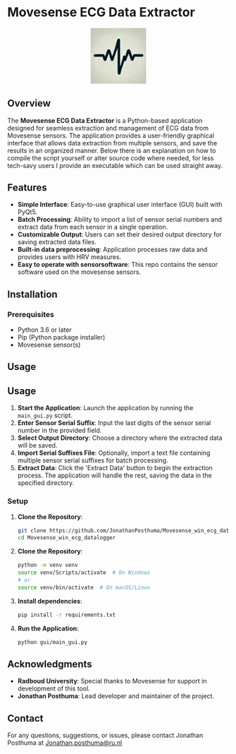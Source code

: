 # Movesense ECG Data Extractor

<p align="center">
  <img src="./assets/ICON_program.png" alt="Movesense ECG Data Extractor" width="25%">
</p>


## Overview

The **Movesense ECG Data Extractor** is a Python-based application designed for seamless extraction and management of ECG data from Movesense sensors. The application provides a user-friendly graphical interface that allows data extraction from multiple sensors, and save the results in an organized manner. Below there is an explanation on how to compile the script yourself or alter source code where needed, for less tech-savy users I provide an executable which can be used straight away.


## Features

- **Simple Interface**: Easy-to-use graphical user interface (GUI) built with PyQt5.
- **Batch Processing**: Ability to import a list of sensor serial numbers and extract data from each sensor in a single operation.
- **Customizable Output**: Users can set their desired output directory for saving extracted data files.
- **Built-in data preprocessing**: Application processes raw data and provides users with HRV measures.
- **Easy to operate with sensorsoftware**: This repo contains the sensor software used on the movesense sensors.

## Installation

### Prerequisites

- Python 3.6 or later
- Pip (Python package installer)
- Movesense sensor(s)


## Usage

## Usage

1. **Start the Application**: Launch the application by running the `main_gui.py` script.
2. **Enter Sensor Serial Suffix**: Input the last digits of the sensor serial number in the provided field.
3. **Select Output Directory**: Choose a directory where the extracted data will be saved.
4. **Import Serial Suffixes File**: Optionally, import a text file containing multiple sensor serial suffixes for batch processing.
5. **Extract Data**: Click the 'Extract Data' button to begin the extraction process. The application will handle the rest, saving the data in the specified directory.



### Setup

1. **Clone the Repository**:
   ```bash
   git clone https://github.com/JonathanPosthuma/Movesense_win_ecg_datalogger.git
   cd Movesense_win_ecg_datalogger

2. **Clone the Repository**:
    ```bash
    python -m venv venv
    source venv/Scripts/activate  # On Windows
    # or
    source venv/bin/activate  # On macOS/Linux

3. **Install dependencies**:
    ```bash
    pip install -r requirements.txt

4. **Run the Application**:
    ```bash
    python gui/main_gui.py


## Acknowledgments

- **Radboud University**: Special thanks to Movesense for support in development of this tool.
- **Jonathan Posthuma**: Lead developer and maintainer of the project.

## Contact

For any questions, suggestions, or issues, please contact Jonathan Posthuma at Jonathan.posthuma@ru.nl

